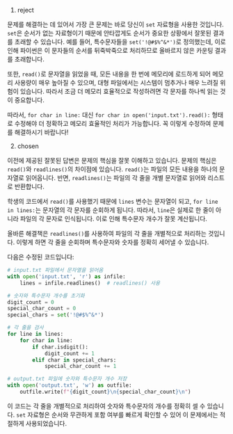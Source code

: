 1. reject

문제를 해결하는 데 있어서 가장 큰 문제는 바로 당신이 `set` 자료형을 사용한 것입니다. `set`은 순서가 없는 자료형이기 때문에 안타깝게도 순서가 중요한 상황에서 잘못된 결과를 초래할 수 있습니다. 예를 들어, 특수문자들을 `set('!@#$%^&*')`로 정의했는데, 이로 인해 파이썬은 이 문자들의 순서를 뒤죽박죽으로 처리하므로 올바르지 않은 카운팅 결과를 초래합니다. 

또한, `read()`로 문자열을 읽었을 때, 모든 내용을 한 번에 메모리에 로드하게 되어 메모리 사용량이 매우 높아질 수 있으며, 대형 파일에서는 시스템이 멈추거나 매우 느려질 위험이 있습니다. 따라서 조금 더 메모리 효율적으로 작성하려면 각 문자를 하나씩 읽는 것이 중요합니다. 

따라서, `for char in line:` 대신 `for char in open('input.txt').read():` 형태로 수정해야 더 정확하고 메모리 효율적인 처리가 가능합니다. 꼭 이렇게 수정하여 문제를 해결하시기 바랍니다!

2. chosen

이전에 제공된 잘못된 답변은 문제의 핵심을 잘못 이해하고 있습니다. 문제의 핵심은 `read()`와 `readlines()`의 차이점에 있습니다. `read()`는 파일의 모든 내용을 하나의 문자열로 읽어옵니다. 반면, `readlines()`는 파일의 각 줄을 개별 문자열로 읽어와 리스트로 반환합니다. 

학생의 코드에서 `read()`를 사용했기 때문에 `lines` 변수는 문자열이 되고, `for line in lines:`는 문자열의 각 문자를 순회하게 됩니다. 따라서, `line`은 실제로 한 줄이 아니라 파일의 각 문자로 인식됩니다. 이로 인해 특수문자 개수가 잘못 계산됩니다.

올바른 해결책은 `readlines()`를 사용하여 파일의 각 줄을 개별적으로 처리하는 것입니다. 이렇게 하면 각 줄을 순회하며 특수문자와 숫자를 정확히 세어낼 수 있습니다.

다음은 수정된 코드입니다:

```python
# input.txt 파일에서 문자열을 읽어옴
with open('input.txt', 'r') as infile:
    lines = infile.readlines()  # readlines() 사용

# 숫자와 특수문자 개수를 초기화
digit_count = 0
special_char_count = 0
special_chars = set('!@#$%^&*')

# 각 줄을 검사
for line in lines:
    for char in line:
        if char.isdigit():
            digit_count += 1
        elif char in special_chars:
            special_char_count += 1

# output.txt 파일에 숫자와 특수문자 개수 저장
with open('output.txt', 'w') as outfile:
    outfile.write(f"{digit_count}\n{special_char_count}\n")
```

이 코드는 각 줄을 개별적으로 처리하여 숫자와 특수문자의 개수를 정확히 셀 수 있습니다. `set` 자료형은 순서와 무관하게 포함 여부를 빠르게 확인할 수 있어 이 문제에서는 적절하게 사용되었습니다.
